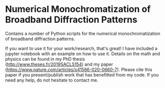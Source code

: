 # Numerical Monochromatization of Broadband Diffraction Patterns
Contains a number of Python scripts for the numerical monochromatization of broadband diffraction patterns.

If you want to use it for your work/research, that's great!
I have included a jupyter notebook with an example on how to use it.
Details on the math and physics can be found in my PhD thesis (http://www.theses.fr/2019SACLS154) and my paper (https://www.nature.com/articles/s41566-020-0660-7).
Please cite this paper if you present/publish work that has benefitted from my code.
If you need any help, do not hesitate to contact me.
